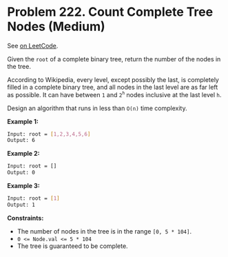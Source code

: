 Problem 222. Count Complete Tree Nodes (Medium)
===============================================

See [on LeetCode](https://leetcode.com/problems/count-complete-tree-nodes/).

Given the `root` of a complete binary tree, return the number of the nodes in the tree.

According to Wikipedia, every level, except possibly the last, is completely filled in a complete binary tree, and all nodes in the last level are as far left as possible. It can have between `1` and `2`<sup>`h`</sup> nodes inclusive at the last level `h`.

Design an algorithm that runs in less than `O(n)` time complexity.

**Example 1:**

```bash
Input: root = [1,2,3,4,5,6]
Output: 6
```

**Example 2:**

```bash
Input: root = []
Output: 0
```

**Example 3:**

```bash
Input: root = [1]
Output: 1
```

**Constraints:**

* The number of nodes in the tree is in the range `[0, 5 * 104]`.
* `0 <= Node.val <= 5 * 104`
* The tree is guaranteed to be complete.
